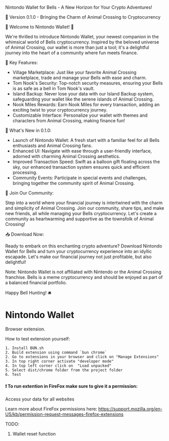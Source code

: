 Nintondo Wallet for Bells - A New Horizon for Your Crypto Adventures!

🌿 Version 0.1.0 - Bringing the Charm of Animal Crossing to Cryptocurrency

🍃 Welcome to Nintondo Wallet! 🍃

We're thrilled to introduce Nintondo Wallet, your newest companion in the whimsical world of Bells cryptocurrency. Inspired by the beloved universe of Animal Crossing, our wallet is more than just a tool; it's a delightful journey into the heart of a community where fun meets finance.

🌸 Key Features:

- Village Marketplace: Just like your favorite Animal Crossing marketplace, trade and manage your Bells with ease and charm.
- Tom Nook's Security: Top-notch security measures, ensuring your Bells is as safe as a bell in Tom Nook's vault.
- Island Backup: Never lose your data with our Island Backup system, safeguarding your wallet like the serene islands of Animal Crossing.
- Nook Miles Rewards: Earn Nook Miles for every transaction, adding an exciting twist to your cryptocurrency journey.
- Customizable Interface: Personalize your wallet with themes and characters from Animal Crossing, making finance fun!

🍂 What's New in 0.1.0:

- Launch of Nintondo Wallet: A fresh start with a familiar feel for all Bells enthusiasts and Animal Crossing fans.
- Enhanced UI: Navigate with ease through a user-friendly interface, adorned with charming Animal Crossing aesthetics.
- Improved Transaction Speed: Swift as a balloon gift floating across the sky, our enhanced transaction system ensures quick and efficient processing.
- Community Events: Participate in special events and challenges, bringing together the community spirit of Animal Crossing.

🌟 Join Our Community:

Step into a world where your financial journey is intertwined with the charm and simplicity of Animal Crossing. Join our community, share tips, and make new friends, all while managing your Bells cryptocurrency. Let's create a community as heartwarming and supportive as the townsfolk of Animal Crossing!

📥 Download Now:

Ready to embark on this enchanting crypto adventure? Download Nintondo Wallet for Bells and turn your cryptocurrency experience into an idyllic escapade. Let's make our financial journey not just profitable, but also delightful!

Note: Nintondo Wallet is not affiliated with Nintendo or the Animal Crossing franchise. Bells is a meme cryptocurrency and should be enjoyed as part of a balanced financial portfolio.

Happy Bell Hunting! 🛎️



# Nintondo Wallet

Browser extension.

How to test extension yourself:

    1. Install BUN.sh
    2. Build extension using command `bun chrome`
    2. Go to extensions in your browser and click on "Manage Extensions"
    3. In top right corner activate "developer mode"
    4. In top left corner click on  "Load unpacked"
    5. Select dist/chrome folder from the project folder
    6. Test


#### :heavy_exclamation_mark: To run extention in FireFox make sure to give it a permission:

Access your data for all websites

Learn more about FireFox permissions here: https://support.mozilla.org/en-US/kb/permission-request-messages-firefox-extensions


TODO: 
1. Wallet reset function
